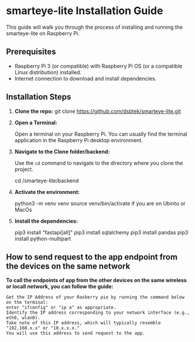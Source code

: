 
# smarteye-lite Installation Guide

This guide will walk you through the process of installing and running the smarteye-lite on Raspberry Pi.

## Prerequisites

- Raspberry Pi 3 (or compatible) with Raspberry Pi OS (or a compatible Linux distribution) installed.
- Internet connection to download and install dependencies.

## Installation Steps

1. **Clone the repo:**
git clone https://github.com/dsbtek/smarteye-lite.git

2. **Open a Terminal:**

   Open a terminal on your Raspberry Pi. You can usually find the terminal application in the Raspberry Pi desktop environment.

3. **Navigate to the Clone folder/backend:**

   Use the `cd` command to navigate to the directory where you clone the project.

   
   cd /smarteye-lite/backend

4. **Activate the environment:**

    python3 -m venv venv
    source venv/bin/activate if you are on Ubintu or MacOs

6. **Install the dependencies:**

   pip3 install "fastapi[all]"
   pip3 install sqlalchemy
   pip3 install pandas
    pip3 install python-multipart

## How to send request to the app endpoint from the devices on the same network


**To call the endpoints of app from the other devices on the same wireless or locall network, you can follow the guide:**

    Get the IP Address of your Rasberry pie by running the command below on the terminal:
    enter "ifconfig" or "ip a" as appropriate. 
    Identify the IP address corresponding to your network interface (e.g., eth0, wlan0).
    Take note of this IP address, which will typically resemble "192.168.x.x" or "10.x.x.x." 
    You will use this address to send request to the app.

